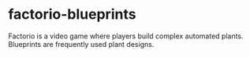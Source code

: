 # factorio-blueprints
Factorio is a video game where players build complex automated plants. Blueprints are frequently used plant designs.
